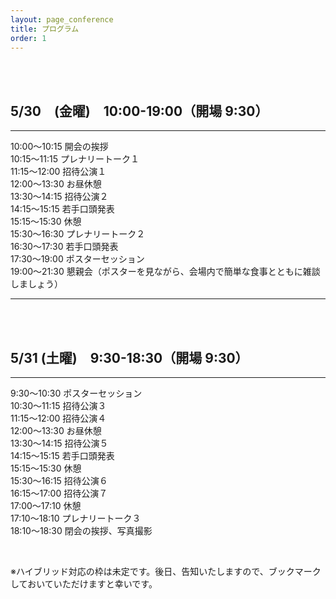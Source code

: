 ```yaml
---
layout: page_conference
title: プログラム
order: 1
---
```


<br>
<br>

## 5/30　(金曜)　10:00-19:00（開場 9:30）    
***

  10:00〜10:15 開会の挨拶  
  10:15〜11:15 プレナリートーク１  
  11:15〜12:00 招待公演１  
  12:00〜13:30 お昼休憩  
  13:30〜14:15 招待公演２  
  14:15〜15:15 若手口頭発表  
  15:15〜15:30 休憩  
  15:30〜16:30 プレナリートーク２  
  16:30〜17:30 若手口頭発表  
  17:30〜19:00 ポスターセッション  
  19:00〜21:30 懇親会（ポスターを見ながら、会場内で簡単な食事とともに雑談しましょう）  

***

<br>
<br>

## 5/31 (土曜)　9:30-18:30（開場 9:30）    
***

  9:30〜10:30 ポスターセッション  
  10:30〜11:15 招待公演３  
  11:15〜12:00 招待公演４  
  12:00〜13:30 お昼休憩  
  13:30〜14:15 招待公演５  
  14:15〜15:15 若手口頭発表  
  15:15〜15:30 休憩  
  15:30〜16:15 招待公演６  
  16:15〜17:00 招待公演７  
  17:00〜17:10 休憩  
  17:10〜18:10 プレナリートーク３  
  18:10〜18:30 閉会の挨拶、写真撮影  

<br>

※ハイブリッド対応の枠は未定です。後日、告知いたしますので、ブックマークしておいていただけますと幸いです。
